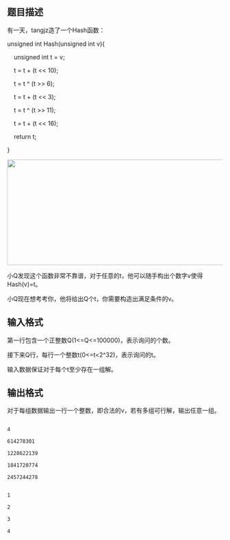 ## 题目描述

<div>
 有一天，tangjz造了一个Hash函数：
</div>
<div>
 unsigned int Hash(unsigned int v){
</div>
<div>
     unsigned int t = v;
</div>
<div>
     t = t + (t << 10);
</div>
<div>
     t = t ^ (t >> 6);
</div>
<div>
     t = t + (t << 3);
</div>
<div>
     t = t ^ (t >> 11);
</div>
<div>
     t = t + (t << 16);
</div>
<div>
     return t;
</div>
<div>
 }
</div>
<div>
 <img src="https://s2.loli.net/2023/08/15/tHKhylmgMJDuwVe.png" width="720" height="247" alt="">
</div>
<div>
 小Q发现这个函数非常不靠谱，对于任意的t，他可以随手构出个数字v使得Hash(v)=t。
</div>
<div>
 小Q现在想考考你，他将给出Q个t，你需要构造出满足条件的v。
</div>

## 输入格式

<div>
 第一行包含一个正整数Q(1<=Q<=100000)，表示询问的个数。
</div>
<div>
 接下来Q行，每行一个整数t(0<=t<2^32)，表示询问的t。
</div>
<div>
 输入数据保证对于每个t至少存在一组解。
</div>

## 输出格式

<div>
 对于每组数据输出一行一个整数，即合法的v，若有多组可行解，输出任意一组。
</div>

```input1
4
614278301
1228622139
1841720774
2457244278
```
```output1
1
2
3
4
```
